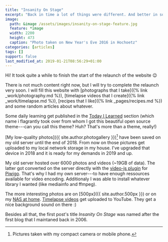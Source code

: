 ```yaml
---
title: "Insanity On Stage"
excerpt: "Back in time a lot of things were different. And better in some way---nonetheless I'll start my website again. I will add more content when time allows it :sleepy:"
image:
  path: &image /assets/images/insanity-on-stage-feature.jpg
  feature: *image
  width: 2200
  height: 473
  caption: "Photo taken on New Year's Eve 2016 in Hochoetz"
categories: [articles]
tags: []
support: false
last_modified_at: 2019-01-21T08:56:29+01:00
---
```


Hi! It took quite a while to finish the start of the relaunch of the website :wink:

There is not much content right now, but I will try to complete the relaunch very soon. I will fill this website with [photographs that I take]({% link _work/photography.md %}), [timelapse videos that I create]({% link _work/timelapse.md %}), [recipes that I like]({% link _pages/recipes.md %}) and some random articles about whatever.

Some daily learning get published in the [Today I Learned](/til/) section (which name i flagrantly took over from whom I got this beautiful open source theme---can you call this theme? Huh? That's more than a theme, really!)

[My low-quality photos]({{ site.author.photogallery }})[^low-quality] have been saved on my old server until the end of 2018. From now on those pictures get uploaded to my local network storage in my house. I've upgraded that device in 2018 and it is ready for my demands in 2019 and up.

[^low-quality]: Pictures taken with my compact camera or mobile phone.

My old server hosted over 6000 photos and videos (~19GB of data). The latter got converted on the server directly with the [video-js plugin](https://de.piwigo.org/ext/extension_view.php?eid=610) for [Piwigo](https://piwigo.org/). That's why I had my own server---to have enough ressources available for video encoding. Additionaly I was able to install whatever library I wanted (like mediainfo and ffmpeg).

The more interesting photos are on [500px]({{ site.author.500px }}) or on my [NAS at home](https://drtom0.myds.me/photo/#!Albums/album_466f746f677261666965). [Timelapse videos](https://www.youtube.com/watch?v=9cV0uG1YdZI&list=PLAVuOpof7vDonReliwNKPa84z4ZEWHRbk) get uploaded to YouTube. They get a nice background sound on there :)

Besides all that, the first post's title *Insanity On Stage* was named after the first blog that I maintaned back in 2006.
